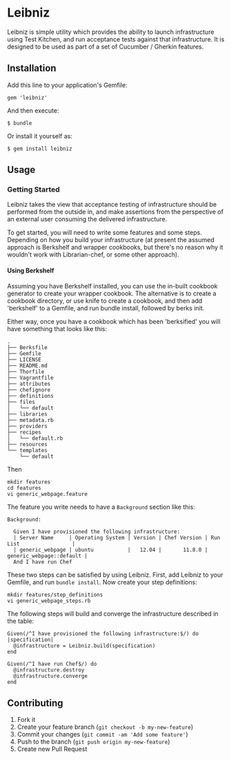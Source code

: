 # Leibniz

Leibniz is simple utility which provides the ability to launch
infrastructure using Test Kitchen, and run acceptance tests against
that infrastructure.  It is designed to be used as part of a set of
Cucumber / Gherkin features.

## Installation

Add this line to your application's Gemfile:

    gem 'leibniz'

And then execute:

    $ bundle

Or install it yourself as:

    $ gem install leibniz

## Usage

### Getting Started

Leibniz takes the view that acceptance testing of infrastructure
should be performed from the outside in, and make assertions from the
perspective of an external user consuming the delivered
infrastructure.

To get started, you will need to write some features and some steps.
Depending on how you build your infrastructure (at present the assumed
approach is Berkshelf and wrapper cookbooks, but there's no reason why
it wouldn't work with Librarian-chef, or some other approach).

#### Using Berkshelf

Assuming you have Berkshelf installed, you can use the in-built
cookbook generator to create your wrapper cookbook.  The alternative
is to create a cookbook directory, or use knife to create a cookbook,
and then add 'berkshelf' to a Gemfile, and run bundle install, followed by berks init.

Either way, once you have a cookbook which has been 'berksified' you
will have something that looks like this:

```
.
├── Berksfile
├── Gemfile
├── LICENSE
├── README.md
├── Thorfile
├── Vagrantfile
├── attributes
├── chefignore
├── definitions
├── files
│   └── default
├── libraries
├── metadata.rb
├── providers
├── recipes
│   └── default.rb
├── resources
└── templates
    └── default
```

Then

```
mkdir features
cd features
vi generic_webpage.feature
```

The feature you write needs to have a `Background` section like this:

```
Background:

  Given I have provisioned the following infrastructure:
  | Server Name     | Operating System | Version | Chef Version | Run List                 |
  | generic_webpage | ubuntu           |   12.04 |       11.8.0 | generic_webpage::default |
  And I have run Chef
```

These two steps can be satisfied by using Leibniz.  First, add Leibniz
to your Gemfile, and run `bundle install`.  Now create your step
definitions:

```
mkdir features/step_definitions
vi generic_webpage_steps.rb
``` 

The following steps will build and converge the infrastructure described in the table:

```
Given(/^I have provisioned the following infrastructure:$/) do |specification|
  @infrastructure = Leibniz.build(specification)
end

Given(/^I have run Chef$/) do
  @infrastructure.destroy
  @infrastructure.converge
end
```


## Contributing

1. Fork it
2. Create your feature branch (`git checkout -b my-new-feature`)
3. Commit your changes (`git commit -am 'Add some feature'`)
4. Push to the branch (`git push origin my-new-feature`)
5. Create new Pull Request
